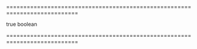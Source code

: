 <!--**
/*-------------------------------------------
    Auto-generated file. Do not modify.
-------------------------------------------

**-->
===========================================================================
<!--hidden--><!--/hidden-->
<!--default-->true<!--/default-->
<!--type-->boolean<!--/type-->
===========================================================================

<!--shortDescription-->

<!--/shortDescription-->

<!--fullDescription-->

<!--/fullDescription-->